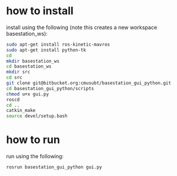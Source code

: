 # how to install
install using the following (note this creates a new workspace basestation_ws):
```bash
sudo apt-get install ros-kinetic-mavros
sudo apt-get install python-tk
cd
mkdir basestation_ws
cd basestation_ws
mkdir src
cd src
git clone git@bitbucket.org:cmusubt/basestation_gui_python.git
cd basestation_gui_python/scripts
chmod u+x gui.py
roscd
cd ..
catkin_make
source devel/setup.bash
```

# how to run
run using the following:
```bash
rosrun basestation_gui_python gui.py
```

